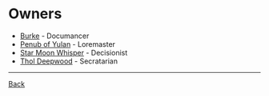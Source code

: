 # Owners
- [Burke](Burke.md) - Documancer
- [Penub of Yulan](PenubOfYulan.md) - Loremaster
- [Star Moon Whisper](StarMoonWhisper.md) - Decisionist
- [Thol Deepwood](TholDeepwood.md) - Secratarian

---
[Back](../)